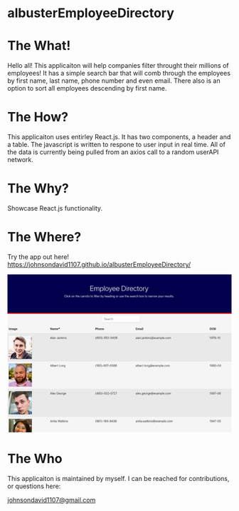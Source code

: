 # albusterEmployeeDirectory

# The What!
Hello all!  This applicaiton will help companies filter throught their millions of employees!  It has a simple search bar that will comb through the employees by first name, last name, phone number and even email.  There also is an option to sort all employees descending by first name.   

# The How?
This applicaiton uses entirley React.js.  It has two components, a header and a table.  The javascript is written to respone to user input in real time. All of the data is currently being pulled from an axios call to a random userAPI network.   
# The Why?

Showcase React.js functionality.   

# The Where?

Try the app out here!  https://johnsondavid1107.github.io/albusterEmployeeDirectory/

<img src="./public/employeeDirectory.png" alt="employee">

# The Who

This applicaiton is maintained by myself.  I can be reached for contributions, or questions here:

johnsondavid1107@gmail.com

